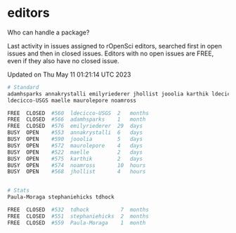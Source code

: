# editors

Who can handle a package?

Last activity in issues assigned to rOpenSci editors, searched first in open
issues and then in closed issues. Editors with no open issues are FREE, even if
they also have no closed issue.


Updated on Thu May 11 01:21:14 UTC 2023

```bash
# Standard
adamhsparks annakrystalli emilyriederer jhollist jooolia karthik ldecicco
ldecicco-USGS maelle maurolepore noamross

FREE  CLOSED  #560  ldecicco-USGS  2   months
FREE  CLOSED  #566  adamhsparks    1   month
FREE  CLOSED  #576  emilyriederer  29  days
BUSY  OPEN    #553  annakrystalli  6   days
BUSY  OPEN    #590  jooolia        5   days
BUSY  OPEN    #572  maurolepore    4   days
BUSY  OPEN    #522  maelle         2   days
BUSY  OPEN    #575  karthik        2   days
BUSY  OPEN    #574  noamross       10  hours
BUSY  OPEN    #568  jhollist       4   hours


# Stats
Paula-Moraga stephaniehicks tdhock

FREE  CLOSED  #532  tdhock          7  months
FREE  CLOSED  #551  stephaniehicks  2  months
FREE  CLOSED  #559  Paula-Moraga    1  month
```
